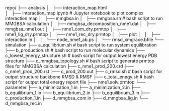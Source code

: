 repo/
├── analysis
│   ├── interaction_map.html	
│   ├── interaction_map.ipynb			# Jupyter notebook to plot complex interaction map
│   ├── mmgbsa.in
│   ├── mmgbsa.sh						# bash script to run MMGBSA calculation
│   ├── mmgbsa_decomposition_nme1.dat
│   ├── mmgbsa_nme1.out
│   ├── nme1_com_dry.prmtop
│   ├── nme1_lig_dry.prmtop
│   ├── nme1_rec_dry.prmtop
│   ├── plot
│   │   ├── interaction.in
│   │   └── node_nme1_ab.ps
│   └── rmsd_xmgrace.bfile
└── simulation
    ├── a_equilibrium.sh				# bash script to run system equilibration
    ├── b_production.sh					# bash script to run molecular dynamics
    ├── c_lowest_energy_structure.sh	# bash script for output lowest energy PDB structure
    ├── c_mmgbsa_topology.sh			# bash script to generate prmtop files for MMGBSA calculation
    ├── c_nme1_prod_200.crd
    ├── c_nme1_prod_200.rst
    ├── c_prod_200.out
    ├── c_rmsd.sh						# bash script for output structure backbone RMSD & RMSF
    ├── c_total_enegy.sh				# bash script for output total energy report file
    ├── nme1.solv.prmtop
    └── parameter
        ├── a_minimization_1.in
        ├── a_minimization_2.in
        ├── b_equilibrium_1.in
        ├── b_equilibrium_2.in
        ├── b_equilibrium_3.in
        ├── c_production_1.in
        ├── d_mmgbsa_com.in
        ├── d_mmgbsa_lig.in
        └── d_mmgbsa_rec.in